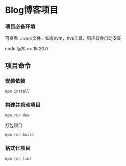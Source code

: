 # Blog博客项目

### 项目必备环境

可查看 `.nvmrc`文件，如有nvm，nvs工具，则应该会自动安装

node 版本 >= 18.20.0

## 项目命令

### 安装依赖

```sh
npm install
```

### 构建并启动项目

```sh
npm run dev
```

打包项目

```sh
npm run build
```

### 格式化项目

```sh
npm run lint
```
